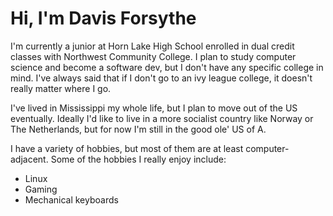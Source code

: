 # Hi, I'm Davis Forsythe

I'm currently a junior at Horn Lake High School enrolled in dual credit classes with Northwest Community College. I plan to study computer science and become a software dev, but I don't have any specific college in mind. I've always said that if I don't go to an ivy league college, it doesn't really matter where I go.

I've lived in Mississippi my whole life, but I plan to move out of the US eventually. Ideally I'd like to live in a more socialist country like Norway or The Netherlands, but for now I'm still in the good ole' US of A.

I have a variety of hobbies, but most of them are at least computer-adjacent. Some of the hobbies I really enjoy include: 
- Linux
- Gaming
- Mechanical keyboards

